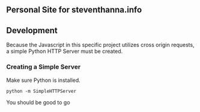 Personal Site for steventhanna.info
------------------------------------

## Development
Because the Javascript in this specific project utilizes cross origin requests, a simple Python HTTP Server must be created.

### Creating a Simple Server
Make sure Python is installed.

```shell
python -m SimpleHTTPServer
```
You should be good to go
